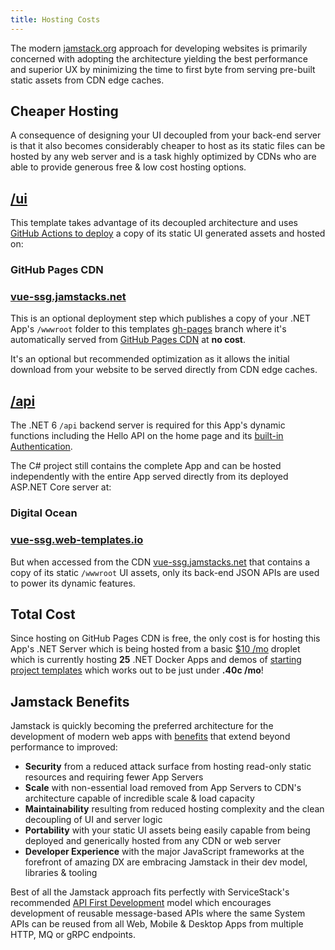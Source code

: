 ```yaml
---
title: Hosting Costs
---
```


<a href="https://jamstack.org">
    <LogosJamstackIcon class="w-14 h-14 float-left mt-2 mr-4" />
</a>

The modern [jamstack.org](https://jamstack.org) approach for developing websites is primarily concerned with adopting 
the architecture yielding the best performance and superior UX by minimizing the time to first byte from serving 
pre-built static assets from CDN edge caches.

## Cheaper Hosting

<a href="https://jamstack.org">
    <EmojioneMoneyWithWings class="w-14 h-14 float-left mt-2 mr-4" />
</a>

A consequence of designing your UI decoupled from your back-end server is that it also becomes considerably 
cheaper to host as its static files can be hosted by any web server and is a task highly optimized by CDNs
who are able to provide generous free & low cost hosting options.

##  [/ui](https://github.com/NetCoreTemplates/vue-ssg/tree/main/ui)

This template takes advantage of its decoupled architecture and uses [GitHub Actions to deploy](/posts/deploy) 
a copy of its static UI generated assets and hosted on:

### GitHub Pages CDN

### [vue-ssg.jamstacks.net](https://vue-ssg.jamstacks.net)

This is an optional deployment step which publishes a copy of your .NET App's `/wwwroot` folder to this templates 
[gh-pages](https://github.com/NetCoreTemplates/vue-ssg/tree/gh-pages) branch where it's automatically served from 
[GitHub Pages CDN](https://docs.github.com/en/pages/getting-started-with-github-pages/about-github-pages) at **no cost**.

It's an optional but recommended optimization as it allows the initial download from your website to be served
directly from CDN edge caches.

## [/api](https://github.com/NetCoreTemplates/vue-ssg/tree/main/api)

The .NET 6 `/api` backend server is required for this App's dynamic functions including the Hello API on the home page
and its [built-in Authentication](https://docs.servicestack.net/auth). 

The C# project still contains the complete App and can be hosted independently with the entire App served 
directly from its deployed ASP.NET Core server at:

### Digital Ocean

### [vue-ssg.web-templates.io](https://vue-ssg.web-templates.io)

But when accessed from the CDN [vue-ssg.jamstacks.net](https://vue-ssg.jamstacks.net) that contains a 
copy of its static `/wwwroot` UI assets, only its back-end JSON APIs are used to power its dynamic features.

## Total Cost

<a href="https://www.digitalocean.com/pricing">
    <LogosDigitalOcean class="w-24 h-24 float-left mt-0 mr-8" />
</a>

Since hosting on GitHub Pages CDN is free, the only cost is for hosting this App's .NET Server which is being hosted 
from a basic [$10 /mo](https://www.digitalocean.com/pricing) droplet which is currently hosting **25** .NET Docker 
Apps and demos of [starting project templates](https://servicestack.net/start) which works out to be just under **.40c /mo**!

## Jamstack Benefits

Jamstack is quickly becoming the preferred architecture for the development of modern web apps with 
[benefits](https://jamstack.org/why-jamstack/) that extend beyond performance to improved: 

 - **Security** from a reduced attack surface from hosting read-only static resources and requiring fewer App Servers
 - **Scale** with non-essential load removed from App Servers to CDN's architecture capable of incredible scale & load capacity
 - **Maintainability** resulting from reduced hosting complexity and the clean decoupling of UI and server logic
 - **Portability** with your static UI assets being easily capable from being deployed and generically hosted from any CDN or web server
 - **Developer Experience** with the major JavaScript frameworks at the forefront of amazing DX are embracing Jamstack in their dev model, libraries & tooling  

Best of all the Jamstack approach fits perfectly with ServiceStack's recommended 
[API First Development](https://docs.servicestack.net/api-first-development) model which encourages development of
reusable message-based APIs where the same System APIs can be reused from all Web, Mobile & Desktop Apps 
from multiple HTTP, MQ or gRPC endpoints.
